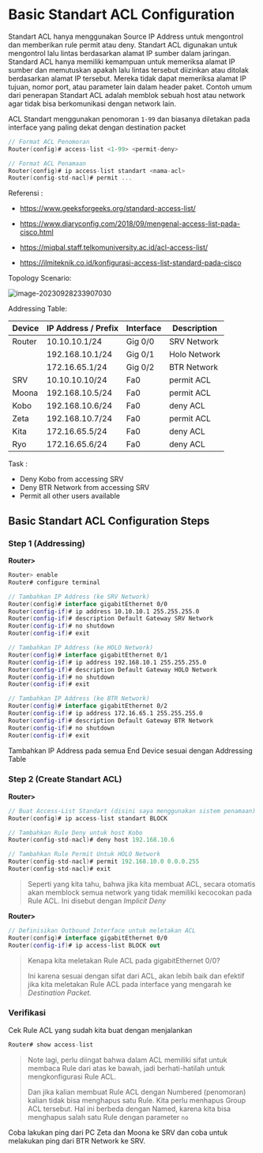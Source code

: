 # Basic Standart ACL Configuration

Standart ACL hanya menggunakan Source IP Address untuk mengontrol dan memberikan rule permit atau deny. Standart ACL digunakan untuk mengontrol lalu lintas berdasarkan alamat IP sumber dalam jaringan. Standard ACL hanya memiliki kemampuan untuk memeriksa alamat IP sumber dan memutuskan apakah lalu lintas tersebut diizinkan atau ditolak berdasarkan alamat IP tersebut. Mereka tidak dapat memeriksa alamat IP tujuan, nomor port, atau parameter lain dalam header paket. Contoh umum dari penerapan Standart ACL adalah memblok sebuah host atau network agar tidak bisa berkomunikasi dengan network lain.

ACL Standart menggunakan penomoran `1-99` dan biasanya diletakan pada interface yang paling dekat dengan destination packet

```kotlin
// Format ACL Penomoran
Router(config)# access-list <1-99> <permit-deny> 

// Format ACL Penamaan
Router(config)# ip access-list standart <nama-acl>
Router(config-std-nacl)# permit ...
```

Referensi :

- https://www.geeksforgeeks.org/standard-access-list/

- https://www.diaryconfig.com/2018/09/mengenal-access-list-pada-cisco.html
- https://miqbal.staff.telkomuniversity.ac.id/acl-access-list/
- https://ilmiteknik.co.id/konfigurasi-access-list-standard-pada-cisco

Topology Scenario:

![image-20230928233907030](https://github.com/diotriandika/learn-networking/assets/109568349/c6cc5c5c-7808-4f34-ac59-b80b169ef902)

Addressing Table:

| Device | IP Address / Prefix | Interface | Description  |
| ------ | ------------------- | --------- | ------------ |
| Router | 10.10.10.1/24       | Gig 0/0   | SRV Network  |
|        | 192.168.10.1/24     | Gig 0/1   | Holo Network |
|        | 172.16.65.1/24      | Gig 0/2   | BTR Network  |
| SRV    | 10.10.10.10/24      | Fa0       | permit ACL   |
| Moona  | 192.168.10.5/24     | Fa0       | permit ACL   |
| Kobo   | 192.168.10.6/24     | Fa0       | deny ACL     |
| Zeta   | 192.168.10.7/24     | Fa0       | permit ACL   |
| Kita   | 172.16.65.5/24      | Fa0       | deny ACL     |
| Ryo    | 172.16.65.6/24      | Fa0       | deny ACL     |

Task :

- Deny Kobo from accessing SRV
- Deny BTR Network from accessing SRV
- Permit all other users available

## Basic Standart ACL Configuration Steps

### Step 1 (Addressing)

**Router>**

```kotlin
Router> enable
Router# configure terminal

// Tambahkan IP Address (ke SRV Network)
Router(config)# interface gigabitEthernet 0/0
Router(config-if)# ip address 10.10.10.1 255.255.255.0
Router(config-if)# description Default Gateway SRV Network
Router(config-if)# no shutdown
Router(config-if)# exit

// Tambahkan IP Address (ke HOLO Network)
Router(config)# interface gigabitEthernet 0/1
Router(config-if)# ip address 192.168.10.1 255.255.255.0
Router(config-if)# description Default Gateway HOLO Network
Router(config-if)# no shutdown
Router(config-if)# exit

// Tambahkan IP Address (ke BTR Network)
Router(config)# interface gigabitEthernet 0/2
Router(config-if)# ip address 172.16.65.1 255.255.255.0
Router(config-if)# description Default Gateway BTR Network
Router(config-if)# no shutdown
Router(config-if)# exit
```

Tambahkan IP Address pada semua End Device sesuai dengan Addressing Table

### Step 2 (Create Standart ACL)

**Router>**

```kotlin
// Buat Access-List Standart (disini saya menggunakan sistem penamaan)
Router(config)# ip access-list standart BLOCK

// Tambahkan Rule Deny untuk host Kobo
Router(config-std-nacl)# deny host 192.168.10.6

// Tambahkan Rule Permit Untuk HOLO Network
Router(config-std-nacl)# permit 192.168.10.0 0.0.0.255
Router(config-std-nacl)# exit
```

> Seperti yang kita tahu, bahwa jika kita membuat ACL, secara otomatis akan memblock semua network yang tidak memiliki kecocokan pada Rule ACL. Ini disebut dengan *Implicit Deny*

**Router>**

```kotlin
// Definisikan Outbound Interface untuk meletakan ACL
Router(config)# interface gigabitEthernet 0/0
Router(config-if)# ip access-list BLOCK out 
```

> Kenapa kita meletakan Rule ACL pada gigabitEthernet 0/0?
>
> Ini karena sesuai dengan sifat dari ACL, akan lebih baik dan efektif jika kita meletakan Rule ACL pada interface yang mengarah ke *Destination Packet.*

### Verifikasi

Cek Rule ACL yang sudah kita buat dengan menjalankan 

```kotlin
Router# show access-list
```

> Note lagi, perlu diingat bahwa dalam ACL memiliki sifat untuk membaca Rule dari atas ke bawah, jadi berhati-hatilah untuk mengkonfigurasi Rule ACL.
>
> Dan jika kalian membuat Rule ACL dengan Numbered (penomoran) kalian tidak bisa menghapus satu Rule. Kita perlu menhapus Group ACL tersebut. Hal ini berbeda dengan Named, karena kita bisa menghapus salah satu Rule dengan parameter `no` 

Coba lakukan ping dari PC Zeta dan Moona ke SRV dan coba untuk melakukan ping dari BTR Network ke SRV.
